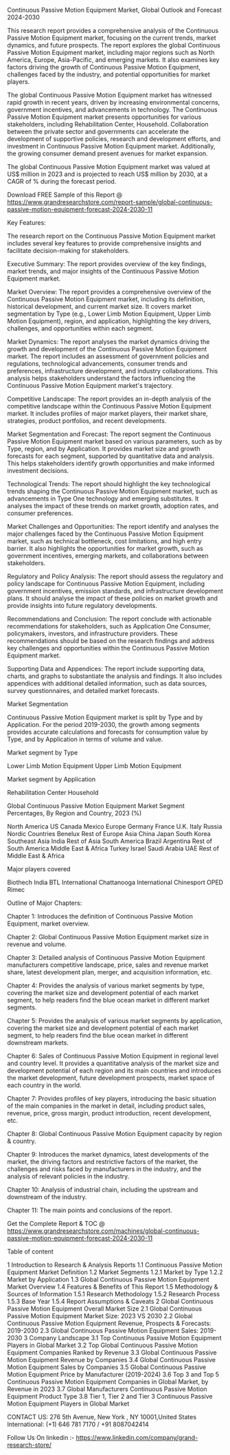 Continuous Passive Motion Equipment Market, Global Outlook and Forecast 2024-2030

This research report provides a comprehensive analysis of the Continuous Passive Motion Equipment market, focusing on the current trends, market dynamics, and future prospects. The report explores the global Continuous Passive Motion Equipment market, including major regions such as North America, Europe, Asia-Pacific, and emerging markets. It also examines key factors driving the growth of Continuous Passive Motion Equipment, challenges faced by the industry, and potential opportunities for market players.

The global Continuous Passive Motion Equipment market has witnessed rapid growth in recent years, driven by increasing environmental concerns, government incentives, and advancements in technology. The Continuous Passive Motion Equipment market presents opportunities for various stakeholders, including Rehabilitation Center, Household. Collaboration between the private sector and governments can accelerate the development of supportive policies, research and development efforts, and investment in Continuous Passive Motion Equipment market. Additionally, the growing consumer demand present avenues for market expansion.

The global Continuous Passive Motion Equipment market was valued at US$ million in 2023 and is projected to reach US$ million by 2030, at a CAGR of % during the forecast period.

Download FREE Sample of this Report @ https://www.grandresearchstore.com/report-sample/global-continuous-passive-motion-equipment-forecast-2024-2030-11


Key Features:

The research report on the Continuous Passive Motion Equipment market includes several key features to provide comprehensive insights and facilitate decision-making for stakeholders.

Executive Summary: The report provides overview of the key findings, market trends, and major insights of the Continuous Passive Motion Equipment market.

Market Overview: The report provides a comprehensive overview of the Continuous Passive Motion Equipment market, including its definition, historical development, and current market size. It covers market segmentation by Type (e.g., Lower Limb Motion Equipment, Upper Limb Motion Equipment), region, and application, highlighting the key drivers, challenges, and opportunities within each segment.

Market Dynamics: The report analyses the market dynamics driving the growth and development of the Continuous Passive Motion Equipment market. The report includes an assessment of government policies and regulations, technological advancements, consumer trends and preferences, infrastructure development, and industry collaborations. This analysis helps stakeholders understand the factors influencing the Continuous Passive Motion Equipment market's trajectory.

Competitive Landscape: The report provides an in-depth analysis of the competitive landscape within the Continuous Passive Motion Equipment market. It includes profiles of major market players, their market share, strategies, product portfolios, and recent developments.

Market Segmentation and Forecast: The report segment the Continuous Passive Motion Equipment market based on various parameters, such as by Type, region, and by Application. It provides market size and growth forecasts for each segment, supported by quantitative data and analysis. This helps stakeholders identify growth opportunities and make informed investment decisions.

Technological Trends: The report should highlight the key technological trends shaping the Continuous Passive Motion Equipment market, such as advancements in Type One technology and emerging substitutes. It analyses the impact of these trends on market growth, adoption rates, and consumer preferences.

Market Challenges and Opportunities: The report identify and analyses the major challenges faced by the Continuous Passive Motion Equipment market, such as technical bottleneck, cost limitations, and high entry barrier. It also highlights the opportunities for market growth, such as government incentives, emerging markets, and collaborations between stakeholders.

Regulatory and Policy Analysis: The report should assess the regulatory and policy landscape for Continuous Passive Motion Equipment, including government incentives, emission standards, and infrastructure development plans. It should analyse the impact of these policies on market growth and provide insights into future regulatory developments.

Recommendations and Conclusion: The report conclude with actionable recommendations for stakeholders, such as Application One Consumer, policymakers, investors, and infrastructure providers. These recommendations should be based on the research findings and address key challenges and opportunities within the Continuous Passive Motion Equipment market.

Supporting Data and Appendices: The report include supporting data, charts, and graphs to substantiate the analysis and findings. It also includes appendices with additional detailed information, such as data sources, survey questionnaires, and detailed market forecasts.

Market Segmentation

Continuous Passive Motion Equipment market is split by Type and by Application. For the period 2019-2030, the growth among segments provides accurate calculations and forecasts for consumption value by Type, and by Application in terms of volume and value.



Market segment by Type



Lower Limb Motion Equipment
Upper Limb Motion Equipment


Market segment by Application



Rehabilitation Center
Household


Global Continuous Passive Motion Equipment Market Segment Percentages, By Region and Country, 2023 (%)



North America
US
Canada
Mexico
Europe
Germany
France
U.K.
Italy
Russia
Nordic Countries
Benelux
Rest of Europe
Asia
China
Japan
South Korea
Southeast Asia
India
Rest of Asia
South America
Brazil
Argentina
Rest of South America
Middle East & Africa
Turkey
Israel
Saudi Arabia
UAE
Rest of Middle East & Africa


Major players covered



Biothech India
BTL International
Chattanooga International
Chinesport
OPED
Rimec


Outline of Major Chapters:

Chapter 1: Introduces the definition of Continuous Passive Motion Equipment, market overview.

Chapter 2: Global Continuous Passive Motion Equipment market size in revenue and volume.

Chapter 3: Detailed analysis of Continuous Passive Motion Equipment manufacturers competitive landscape, price, sales and revenue market share, latest development plan, merger, and acquisition information, etc.

Chapter 4: Provides the analysis of various market segments by type, covering the market size and development potential of each market segment, to help readers find the blue ocean market in different market segments.

Chapter 5: Provides the analysis of various market segments by application, covering the market size and development potential of each market segment, to help readers find the blue ocean market in different downstream markets.

Chapter 6: Sales of Continuous Passive Motion Equipment in regional level and country level. It provides a quantitative analysis of the market size and development potential of each region and its main countries and introduces the market development, future development prospects, market space of each country in the world.

Chapter 7: Provides profiles of key players, introducing the basic situation of the main companies in the market in detail, including product sales, revenue, price, gross margin, product introduction, recent development, etc.

Chapter 8: Global Continuous Passive Motion Equipment capacity by region & country.

Chapter 9: Introduces the market dynamics, latest developments of the market, the driving factors and restrictive factors of the market, the challenges and risks faced by manufacturers in the industry, and the analysis of relevant policies in the industry.

Chapter 10: Analysis of industrial chain, including the upstream and downstream of the industry.

Chapter 11: The main points and conclusions of the report.

Get the Complete Report & TOC @ https://www.grandresearchstore.com/machines/global-continuous-passive-motion-equipment-forecast-2024-2030-11

Table of content

1 Introduction to Research & Analysis Reports
1.1 Continuous Passive Motion Equipment Market Definition
1.2 Market Segments
1.2.1 Market by Type
1.2.2 Market by Application
1.3 Global Continuous Passive Motion Equipment Market Overview
1.4 Features & Benefits of This Report
1.5 Methodology & Sources of Information
1.5.1 Research Methodology
1.5.2 Research Process
1.5.3 Base Year
1.5.4 Report Assumptions & Caveats
2 Global Continuous Passive Motion Equipment Overall Market Size
2.1 Global Continuous Passive Motion Equipment Market Size: 2023 VS 2030
2.2 Global Continuous Passive Motion Equipment Revenue, Prospects & Forecasts: 2019-2030
2.3 Global Continuous Passive Motion Equipment Sales: 2019-2030
3 Company Landscape
3.1 Top Continuous Passive Motion Equipment Players in Global Market
3.2 Top Global Continuous Passive Motion Equipment Companies Ranked by Revenue
3.3 Global Continuous Passive Motion Equipment Revenue by Companies
3.4 Global Continuous Passive Motion Equipment Sales by Companies
3.5 Global Continuous Passive Motion Equipment Price by Manufacturer (2019-2024)
3.6 Top 3 and Top 5 Continuous Passive Motion Equipment Companies in Global Market, by Revenue in 2023
3.7 Global Manufacturers Continuous Passive Motion Equipment Product Type
3.8 Tier 1, Tier 2 and Tier 3 Continuous Passive Motion Equipment Players in Global Market

CONTACT US:
276 5th Avenue, New York , NY 10001,United States
International: (+1) 646 781 7170 / +91 8087042414

Follow Us On linkedin :- https://www.linkedin.com/company/grand-research-store/
 
